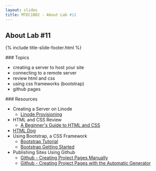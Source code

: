 ```yaml
---
layout: slides
title: MTEC1002 - About Lab #11
---
```


<section markdown="block" class="title-slide">

# About Lab #11

{% include title-slide-footer.html %}
</section>

<section markdown="block">
### Topics

* creating a server to host your site
* connecting to a remote server
* review html and css
* using css frameworks (bootstrap)
* github pages
</section>


<section markdown="block">
### Resources

* Creating a Server on Linode
	* [Linode Provisioning](http://library.linode.com/getting-started#sph_provisioning-your-linode)
* HTML and CSS Review
	* [A Beginner's Guide to HTML and CSS](http://learn.shayhowe.com/html-css/)
* [HTML Dog](http://www.htmldog.com/guides/html/beginner/)
* Using Bootstrap, a CSS Framework
	* [Bootstrap Tutorial](http://www.revillwebdesign.com/twitter-bootstrap-tutorial/)
	* [Bootstrap Getting Started](http://twitter.github.io/bootstrap/getting-started.html)
* Publishing Sites Using Github
	* [Github - Creating Project Pages Manually](https://help.github.com/articles/creating-project-pages-manually)
	* [Github - Creating Project Pages with the Automatic Generator](https://help.github.com/articles/creating-pages-with-the-automatic-generator)
</section>
